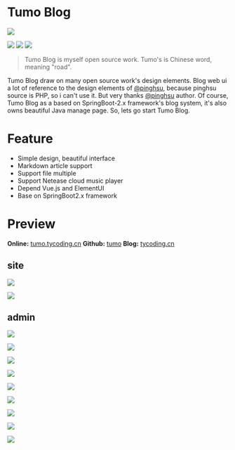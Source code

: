 # Tumo Blog

![](http://phfvf87ik.bkt.clouddn.com/start.png)

[![](https://img.shields.io/github/issues/TyCoding/tumo.svg)](https://github.com/TyCoding/tumo/issues) [![](https://img.shields.io/github/forks/TyCoding/tumo.svg)](https://github.com/TyCoding/tumo/network) [![](https://img.shields.io/github/stars/TyCoding/tumo.svg)](https://github.com/TyCoding/tumo/stargazers) 

> Tumo Blog is myself open source work. Tumo's is Chinese word, meaning "road". 

Tumo Blog draw on many open source work's design elements. Blog web ui a lot of reference to the design elements of [@pinghsu](https://github.com/chakhsu/pinghsu), because pinghsu source is PHP, so i can't use it. But very thanks [@pinghsu](https://github.com/chakhsu/pinghsu) author. Of course, Tumo Blog as a based on SpringBoot-2.x framework's blog system, it's also owns beautiful Java manage page. So, lets go start Tumo Blog.

# Feature

* Simple design, beautiful interface
* Markdown article support
* Support file multiple
* Support Netease cloud music player
* Depend Vue.js and ElementUI
* Base on SpringBoot2.x framework

# Preview 

**Online:** [tumo.tycoding.cn](http://tumo.tycoding.cn)
**Github:** [tumo](https://github.com/TyCoding/tumo)
**Blog:** [tycoding.cn](http://tycoding.cn)

## site

![](http://phftvb7kq.bkt.clouddn.com/localhost_8084_.png)

![](http://phftvb7kq.bkt.clouddn.com/localhost_8084_article_5.png)

## admin

![](http://phftvb7kq.bkt.clouddn.com/localhost_8084_login.png)

![](http://phftvb7kq.bkt.clouddn.com/localhost_8084_admin.png)

![](http://phftvb7kq.bkt.clouddn.com/localhost_8084_admin_article_publish.png)

![](http://phftvb7kq.bkt.clouddn.com/localhost_8084_admin_article.png)

![](http://phftvb7kq.bkt.clouddn.com/localhost_8084_admin_comment.png)

![](http://phftvb7kq.bkt.clouddn.com/localhost_8084_admin_category.png)

![](http://phftvb7kq.bkt.clouddn.com/localhost_8084_admin_cover.png)

![](http://phftvb7kq.bkt.clouddn.com/localhost_8084_admin_link.png)

![](http://phftvb7kq.bkt.clouddn.com/localhost_8084_admin_user.png)
